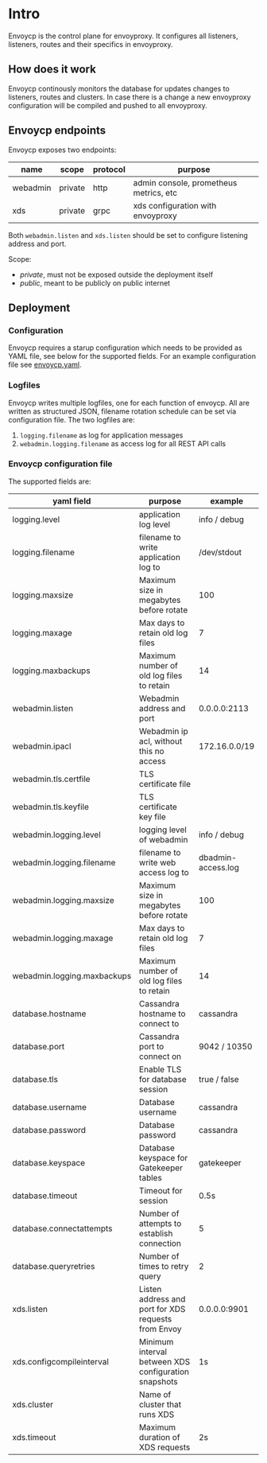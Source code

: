 # Intro

Envoycp is the control plane for envoyproxy. It configures all listeners, listeners, routes and their specifics in envoyproxy.

## How does it work

Envoycp continously monitors the database for updates changes to listeners, routes and clusters. In case there is a change a new envoyproxy configuration will be compiled and pushed to all envoyproxy.

## Envoycp endpoints

Envoycp exposes two endpoints:

| name     | scope   | protocol | purpose                                |
| -------- | ------- | -------- | -------------------------------------- |
| webadmin | private | http     | admin console, prometheus metrics, etc |
| xds      | private | grpc     | xds configuration with envoyproxy      |

Both `webadmin.listen` and `xds.listen` should be set to configure listening address and port.

Scope:

- _private_, must not be exposed outside the deployment itself
- _public_, meant to be publicly on public internet

## Deployment

### Configuration

Envoycp requires a starup configuration which needs to be provided as YAML file, see below for the supported fields. For an example configuration file see [envoycp.yaml](../deployment/docker/envoycp.yaml).

### Logfiles

Envoycp writes multiple logfiles, one for each function of envoycp. All are written as structured JSON, filename rotation schedule can be set via configuration file. The two logfiles are:

1. `logging.filename` as log for application messages
2. `webadmin.logging.filename` as access log for all REST API calls

### Envoycp configuration file

The supported fields are:

| yaml field                  | purpose                                              | example            |
| --------------------------- | ---------------------------------------------------- | ------------------ |
| logging.level               | application log level                                | info / debug       |
| logging.filename            | filename to write application log to                 | /dev/stdout        |
| logging.maxsize             | Maximum size in megabytes before rotate              | 100                |
| logging.maxage              | Max days to retain old log files                     | 7                  |
| logging.maxbackups          | Maximum number of old log files to retain            | 14                 |
| webadmin.listen             | Webadmin address and port                            | 0.0.0.0:2113       |
| webadmin.ipacl              | Webadmin ip acl, without this no access              | 172.16.0.0/19      |
| webadmin.tls.certfile       | TLS certificate file                                 |                    |
| webadmin.tls.keyfile        | TLS certificate key file                             |                    |
| webadmin.logging.level      | logging level of webadmin                            | info / debug       |
| webadmin.logging.filename   | filename to write web access log to                  | dbadmin-access.log |
| webadmin.logging.maxsize    | Maximum size in megabytes before rotate              | 100                |
| webadmin.logging.maxage     | Max days to retain old log files                     | 7                  |
| webadmin.logging.maxbackups | Maximum number of old log files to retain            | 14                 |
| database.hostname           | Cassandra hostname to connect to                     | cassandra          |
| database.port               | Cassandra port to connect on                         | 9042 / 10350       |
| database.tls                | Enable TLS for database session                      | true / false       |
| database.username           | Database username                                    | cassandra          |
| database.password           | Database password                                    | cassandra          |
| database.keyspace           | Database keyspace for Gatekeeper tables              | gatekeeper         |
| database.timeout            | Timeout for session                                  | 0.5s               |
| database.connectattempts    | Number of attempts to establish connection           | 5                  |
| database.queryretries       | Number of times to retry query                       | 2                  |
| xds.listen                  | Listen address and port for XDS requests from Envoy  | 0.0.0.0:9901       |
| xds.configcompileinterval   | Minimum interval between XDS configuration snapshots | 1s                 |
| xds.cluster                 | Name of cluster that runs XDS                        |                    |
| xds.timeout                 | Maximum duration of XDS requests                     | 2s                 |
